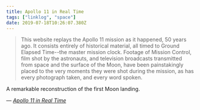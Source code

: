 ```yaml
---
title: Apollo 11 in Real Time
tags: ["linklog", "space"]
date: 2019-07-18T10:26:07.380Z
---
```


> This website replays the Apollo 11 mission as it happened, 50 years ago. It consists entirely of historical material, all timed to Ground Elapsed Time--the master mission clock. Footage of Mission Control, film shot by the astronauts, and television broadcasts transmitted from space and the surface of the Moon, have been painstakingly placed to the very moments they were shot during the mission, as has every photograph taken, and every word spoken.

A remarkable reconstruction of the first Moon landing.

— <cite>[_Apollo 11 in Real Time_](https://apolloinrealtime.org/11/)</cite>
